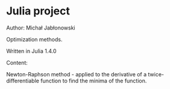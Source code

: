 # Julia project

Author: Michał Jabłonowski

Optimization methods.

Written in Julia 1.4.0


Content:

Newton-Raphson method - applied to the derivative of a twice-differentiable function to find the minima of the function.
